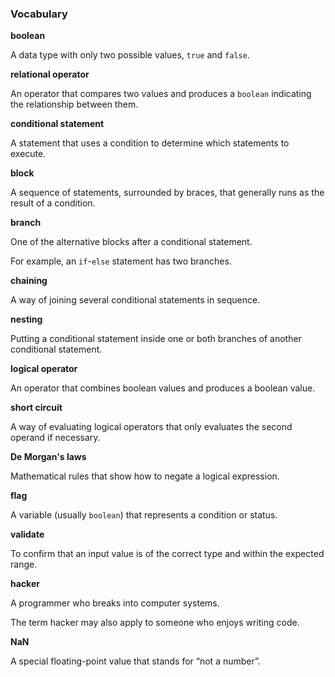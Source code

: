 ###  Vocabulary




**boolean**

A data type with only two possible values, `true` and `false`.



**relational operator**

An operator that compares two values and produces a `boolean` indicating the relationship between them.



**conditional statement**

A statement that uses a condition to determine which statements to execute.



**block**

A sequence of statements, surrounded by braces, that generally runs as the result of a condition.



**branch**

One of the alternative blocks after a conditional statement.

For example, an `if`-`else` statement has two branches.



**chaining**

A way of joining several conditional statements in sequence.



**nesting**

Putting a conditional statement inside one or both branches of another conditional statement.



**logical operator**

An operator that combines boolean values and produces a boolean value.



**short circuit**

A way of evaluating logical operators that only evaluates the second operand if necessary.



**De Morgan's laws**

Mathematical rules that show how to negate a logical expression.



**flag**

A variable (usually `boolean`) that represents a condition or status.



**validate**

To confirm that an input value is of the correct type and within the expected range.



**hacker**

A programmer who breaks into computer systems.

The term hacker may also apply to someone who enjoys writing code.



**NaN**

A special floating-point value that stands for “not a number”.